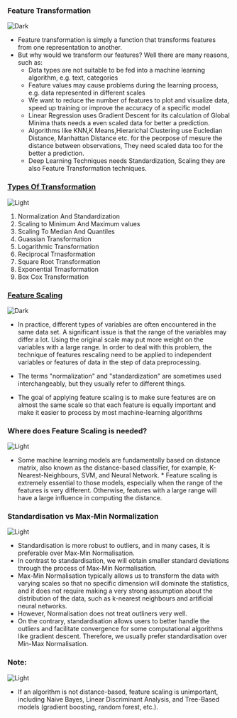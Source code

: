  
### Feature Transformation
 ![Dark](https://user-images.githubusercontent.com/12748752/126914729-75e0fed5-fdaa-4216-81c8-719340e80694.png)

* Feature transformation is simply a function that transforms features from one representation to another. 
* But why would we transform our features? Well there are many reasons, such as:
  *  Data types are not suitable to be fed into a machine learning algorithm, e.g. text, categories
  *  Feature values may cause problems during the learning process, e.g. data represented in different scales
  *  We want to reduce the number of features to plot and visualize data, speed up training or improve the accuracy of a specific model
  *  Linear Regression uses Gradient Descent for its calculation of Global Minima thats needs a even scaled data for better a prediction.
  *  Algorithms like KNN,K Means,Hierarichal Clustering use Eucledian Distance, Manhattan Distance etc. for the peorpose of mesure the distance between observations, They need scaled data too for the better a prediction.
  *  Deep Learning Techniques needs Standardization, Scaling they are also Feature Transformation techniques.

### [Types Of Transformation](https://github.com/iAmKankan/Data-Gathering-And-Preprocessing/blob/main/transformation.md)
![Light](https://user-images.githubusercontent.com/12748752/126914730-b5b13ba9-4d20-4ebf-b0ed-231af4c8b984.png)

1. Normalization And Standardization
2. Scaling to Minimum And Maximum values
3. Scaling To Median And Quantiles
4. Guassian Transformation
5. Logarithmic Transformation
6. Reciprocal Trnasformation
7. Square Root Transformation
8. Exponential Trnasformation
9. Box Cox Transformation


###  [Feature Scaling](https://github.com/iAmKankan/Data-Gathering-And-Preprocessing/blob/main/scaling.ipynb)
 ![Dark](https://user-images.githubusercontent.com/12748752/126914729-75e0fed5-fdaa-4216-81c8-719340e80694.png)

* In practice, different types of variables are often encountered in the same data set. A significant issue is that the range of the variables may differ a lot. Using the original scale may put more weight on the variables with a large range. In order to deal with this problem, the technique of features rescaling need to be applied to independent variables or features of data in the step of data preprocessing.
* The terms "normalization" and "standardization" are sometimes used interchangeably, but they usually refer to different things.


* The goal of applying feature scaling is to make sure features are on almost the same scale so that each feature is equally important and make it easier to process by most machine-learning algorithms
###  Where does Feature Scaling is needed?
![Light](https://user-images.githubusercontent.com/12748752/126914730-b5b13ba9-4d20-4ebf-b0ed-231af4c8b984.png)

* Some machine learning models are fundamentally based on distance matrix, also known as the distance-based classifier, for example, K-Nearest-Neighbours, SVM, and Neural Network. * Feature scaling is extremely essential to those models, especially when the range of the features is very different. Otherwise, features with a large range will have a large influence in computing the distance.

### Standardisation vs Max-Min Normalization
![Light](https://user-images.githubusercontent.com/12748752/126914730-b5b13ba9-4d20-4ebf-b0ed-231af4c8b984.png)
* Standardisation is more robust to outliers, and in many cases, it is preferable over Max-Min Normalisation.
* In contrast to standardisation, we will obtain smaller standard deviations through the process of Max-Min Normalisation.
* Max-Min Normalisation typically allows us to transform the data with varying scales so that no specific dimension will dominate the statistics, and it does not require making a very strong assumption about the distribution of the data, such as k-nearest neighbours and artificial neural networks.
*  However, Normalisation does not treat outliners very well.
*  On the contrary, standardisation allows users to better handle the outliers and facilitate convergence for some computational algorithms like gradient descent. Therefore, we usually prefer standardisation over Min-Max Normalisation.

### Note:
![Light](https://user-images.githubusercontent.com/12748752/126914730-b5b13ba9-4d20-4ebf-b0ed-231af4c8b984.png)
* If an algorithm is not distance-based, feature scaling is unimportant, including Naive Bayes, Linear Discriminant Analysis, and Tree-Based models (gradient boosting, random forest, etc.).

 
